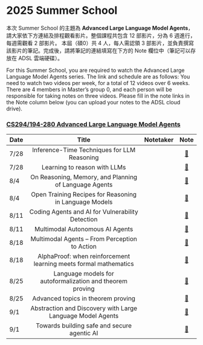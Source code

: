 # 2025 Summer School

本次 Summer School 的主題為 **Advanced Large Language Model Agents**，請大家依下方連結及排程觀看影片。整個課程共包含 12 部影片，分為 6 週進行，每週需觀看 2 部影片。
本屆（碩0）共 4 人，每人需認領 3 部影片，並負責撰寫該影片的筆記。完成後，請將筆記的連結填寫在下方的 Note 欄位中（筆記可以存放在 ADSL 雲端硬碟）。


For this Summer School, you are required to watch the Advanced Large Language Model Agents series. The link and schedule are as follows:
You need to watch two videos per week, for a total of 12 videos over 6 weeks.
There are 4 members in Master’s group 0, and each person will be responsible for taking notes on three videos.
Please fill in the note links in the Note column below (you can upload your notes to the ADSL cloud drive).

### [CS294/194-280 Advanced Large Language Model Agents](https://rdi.berkeley.edu/adv-llm-agents/sp25?fbclid=IwY2xjawLljvpleHRuA2FlbQIxMQABHriYOoYLVK7lu5MucE7DaQx7xA6ZWNM3KkBCyVcUYPjP8vSPVYBy6om-p4mT_aem_j0F1mjCHyQux_Hv0l48apg)

| Date |                              Title                               | Notetaker |  Note  |
| ---- |:----------------------------------------------------------------:|:---------:|:------:|
| 7/28 |           Inference-Time Techniques for LLM Reasoning            |           | [🔗]() |
| 7/28 |                   Learning to reason with LLMs                   |           | [🔗]() |
| 8/4  |      On Reasoning, Memory, and Planning of Language Agents       |           | [🔗]() |
| 8/4  |      Open Training Recipes for Reasoning in Language Models      |           | [🔗]() |
| 8/11 |         Coding Agents and AI for Vulnerability Detection         |           | [🔗]() |
| 8/11 |                 Multimodal Autonomous AI Agents                  |           | [🔗]() |
| 8/18 |          Multimodal Agents – From Perception to Action           |           | [🔗]() |
| 8/18 | AlphaProof: when reinforcement learning meets formal mathematics |           | [🔗]() |
| 8/25 |    Language models for autoformalization and theorem proving     |           | [🔗]() |
| 8/25 |                Advanced topics in theorem proving                |           | [🔗]() |
| 9/1  |    Abstraction and Discovery with Large Language Model Agents    |           | [🔗]() |
| 9/1  |           Towards building safe and secure agentic AI            |           | [🔗]() |
